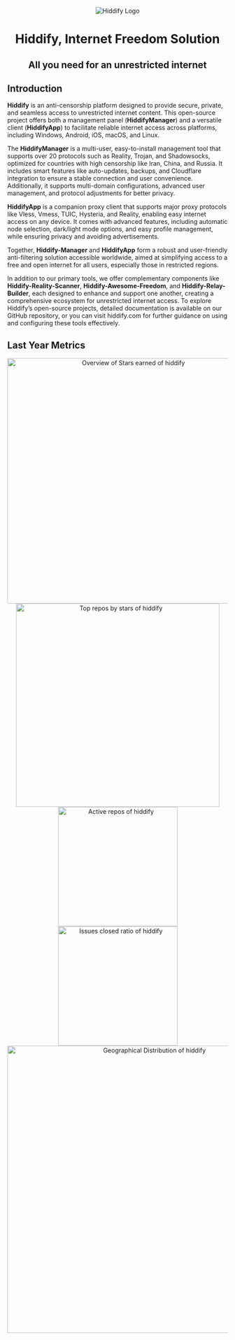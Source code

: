 <div align=center>

![Hiddify Logo](https://user-images.githubusercontent.com/125398461/227777845-a4d0f86b-faa2-4f2b-a410-4aa5f68bfe19.png)
</div>

<h1 align="center">Hiddify, Internet Freedom Solution</h1>
<h2 align="center">All you need for an unrestricted internet</h2>



## Introduction
<!-- Copy-paste in your Readme.md file -->
**Hiddify** is an anti-censorship platform designed to provide secure, private, and seamless access to unrestricted internet content. This open-source project offers both a management panel (**HiddifyManager**) and a versatile client (**HiddifyApp**) to facilitate reliable internet access across platforms, including Windows, Android, iOS, macOS, and Linux.

The **HiddifyManager** is a multi-user, easy-to-install management tool that supports over 20 protocols such as Reality, Trojan, and Shadowsocks, optimized for countries with high censorship like Iran, China, and Russia. It includes smart features like auto-updates, backups, and Cloudflare integration to ensure a stable connection and user convenience. Additionally, it supports multi-domain configurations, advanced user management, and protocol adjustments for better privacy.

**HiddifyApp** is a companion proxy client that supports major proxy protocols like Vless, Vmess, TUIC, Hysteria, and Reality, enabling easy internet access on any device. It comes with advanced features, including automatic node selection, dark/light mode options, and easy profile management, while ensuring privacy and avoiding advertisements.

Together, **Hiddify-Manager** and **HiddifyApp** form a robust and user-friendly anti-filtering solution accessible worldwide, aimed at simplifying access to a free and open internet for all users, especially those in restricted regions.

In addition to our primary tools, we offer complementary components like **Hiddify-Reality-Scanner**, **Hiddify-Awesome-Freedom**, and **Hiddify-Relay-Builder**, each designed to enhance and support one another, creating a comprehensive ecosystem for unrestricted internet access. To explore Hiddify’s open-source projects, detailed documentation is available on our GitHub repository, or you can visit hiddify.com for further guidance on using and configuring these tools effectively.

## Last Year Metrics 


<!-- Copy-paste in your Readme.md file -->
<a href="https://next.ossinsight.io/widgets/official/compose-org-overview-stars?owner_id=126981719&period=past_12_months" target="_blank" style="display: block" align="center">
  <picture>
    <source media="(prefers-color-scheme: dark)" srcset="https://next.ossinsight.io/widgets/official/compose-org-overview-stars/thumbnail.png?owner_id=126981719&period=past_12_months&image_size=2x6&color_scheme=dark" width="561" height="auto">
    <img alt="Overview of Stars earned of hiddify" src="https://next.ossinsight.io/widgets/official/compose-org-overview-stars/thumbnail.png?owner_id=126981719&period=past_12_months&image_size=2x6&color_scheme=light" width="561" height="auto">
  </picture>
</a>
<!-- Copy-paste in your Readme.md file -->

<a href="https://next.ossinsight.io/widgets/official/compose-org-stars-top-repos?owner_id=126981719&period=past_12_months" target="_blank" style="display: block" align="center">
  <picture>
    <source media="(prefers-color-scheme: dark)" srcset="https://next.ossinsight.io/widgets/official/compose-org-stars-top-repos/thumbnail.png?owner_id=126981719&period=past_12_months&image_size=4x5&color_scheme=dark" width="465" height="auto">
    <img alt="Top repos by stars of hiddify" src="https://next.ossinsight.io/widgets/official/compose-org-stars-top-repos/thumbnail.png?owner_id=126981719&period=past_12_months&image_size=4x5&color_scheme=light" width="465" height="auto">
  </picture>
</a>

<!-- Made with [OSS Insight](https://ossinsight.io/) -->


<!-- Made with [OSS Insight](https://ossinsight.io/) -->



<!-- Made with [OSS Insight](https://ossinsight.io/) -->


<!-- Copy-paste in your Readme.md file -->

<a href="https://next.ossinsight.io/widgets/official/compose-org-activity-active-ranking?activity=repos&owner_id=126981719&period=past_12_months" target="_blank" style="display: block" align="center">
  <picture>
    <source media="(prefers-color-scheme: dark)" srcset="https://next.ossinsight.io/widgets/official/compose-org-activity-active-ranking/thumbnail.png?activity=repos&owner_id=126981719&period=past_12_months&image_size=4x3&color_scheme=dark" width="273" height="auto">
    <img alt="Active repos of hiddify" src="https://next.ossinsight.io/widgets/official/compose-org-activity-active-ranking/thumbnail.png?activity=repos&owner_id=126981719&period=past_12_months&image_size=4x3&color_scheme=light" width="273" height="auto">
  </picture>
</a>

<!-- Made with [OSS Insight](https://ossinsight.io/) -->


<!-- Copy-paste in your Readme.md file -->

<a href="https://next.ossinsight.io/widgets/official/compose-org-productivity-ratio?activity=issues%2Fclosed&owner_id=126981719&period=past_12_months" target="_blank" style="display: block" align="center">
  <picture>
    <source media="(prefers-color-scheme: dark)" srcset="https://next.ossinsight.io/widgets/official/compose-org-productivity-ratio/thumbnail.png?activity=issues%2Fclosed&owner_id=126981719&period=past_12_months&image_size=3x3&color_scheme=dark" width="273" height="auto">
    <img alt="Issues closed ratio of hiddify" src="https://next.ossinsight.io/widgets/official/compose-org-productivity-ratio/thumbnail.png?activity=issues%2Fclosed&owner_id=126981719&period=past_12_months&image_size=3x3&color_scheme=light" width="273" height="auto">
  </picture>
</a>

<a href="https://next.ossinsight.io/widgets/official/compose-org-activity-map?activity=stars&role=stars&owner_id=126981719&period=past_12_months" target="_blank" style="display: block" align="center">
  <picture>
    <source media="(prefers-color-scheme: dark)" srcset="https://next.ossinsight.io/widgets/official/compose-org-activity-map/thumbnail.png?activity=stars&role=stars&owner_id=126981719&period=past_12_months&image_size=4x7&color_scheme=dark" width="657" height="auto">
    <img alt="Geographical Distribution of hiddify" src="https://next.ossinsight.io/widgets/official/compose-org-activity-map/thumbnail.png?activity=stars&role=stars&owner_id=126981719&period=past_12_months&image_size=4x7&color_scheme=light" width="657" height="auto">
  </picture>
</a>


<!-- Made with [OSS Insight](https://ossinsight.io/) -->
